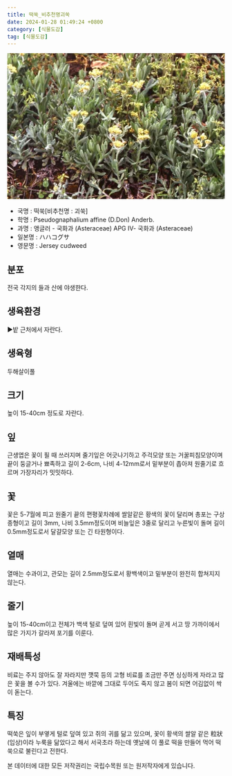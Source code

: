 ```yaml
---
title: 떡쑥_비추천명괴쑥
date: 2024-01-28 01:49:24 +0800
category: [식물도감]
tag: [식물도감]
---
```




![떡쑥[비추천명 : 괴쑥]](/assets/img/fileUpload/plants/basic/Compositae/Gnaphalium/9843/1_th2.JPG)
- 국명 : 떡쑥[비추천명 : 괴쑥]
- 학명 : Pseudognaphalium affine (D.Don) Anderb.
- 과명 : 앵글러 - 국화과 (Asteraceae) APG Ⅳ- 국화과 (Asteraceae)
- 일본명 : ハハコグサ
- 영문명 : Jersey cudweed


## 분포
전국 각지의 들과 산에 야생한다.
## 생육환경
▶밭 근처에서 자란다.
## 생육형
두해살이풀
## 크기
높이 15-40cm 정도로 자란다.
## 잎
근생엽은 꽃이 필 때 쓰러지며 줄기잎은 어긋나기하고 주걱모양 또는 거꿀피침모양이며 끝이 둥글거나 뾰족하고 길이 2-6cm, 나비 4-12mm로서 밑부분이 좁아져 원줄기로 흐르며 가장자리가 밋밋하다.
## 꽃
꽃은 5-7월에 피고 원줄기 끝의 편평꽃차례에 쌀알같은 황색의 꽃이 달리며 총포는 구상 종형이고 길이 3mm, 나비 3.5mm정도이며 비늘잎은 3줄로 달리고 누른빛이 돌며 길이 0.5mm정도로서 달걀모양 또는 긴 타원형이다.
## 열매
열매는 수과이고, 관모는 길이 2.5mm정도로서 황백색이고 밑부분이 완전히 합쳐지지 않는다.
## 줄기
높이 15-40cm이고 전체가 백색 털로 덮여 있어 흰빛이 돌며 곧게 서고 땅 가까이에서 많은 가지가 갈라져 포기를 이룬다.
## 재배특성
비료는 주지 않아도 잘 자라지만 깻묵 등의 고형 비료를 조금만 주면 싱싱하게 자라고 많은 꽃을 볼 수가 있다. 겨울에는 바깥에 그대로 두어도 죽지 않고 봄이 되면 어김없이 싹이 돋는다.
## 특징
떡쑥은 잎이 부옇게 털로 덮여 있고 쥐의 귀를 닮고 있으며, 꽃이 황색의 쌀알 같은 粒狀(입상)이라 누룩을 닮았다고 해서 서국초라 하는데 옛날에 이 풀로 떡을 만들어 먹어 떡쑥으로 불린다고 전한다.






본 데이터에 대한 모든 저작권리는 국립수목원 또는 원저작자에게 있습니다.
